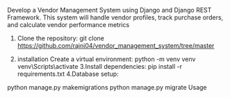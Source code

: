 Develop a Vendor Management System using Django and Django REST Framework. This system will handle vendor profiles, track purchase orders,
and calculate vendor performance metrics

1. Clone the repository:
git clone https://github.com/rajni04/vendor_management_system/tree/master

2. installation
   Create a virtual environment:
    python -m venv venv
   venv\Scripts\activate
3.Install dependencies:
   pip install -r requirements.txt
4.Database setup:

  python manage.py makemigrations
 python manage.py migrate
Usage 
